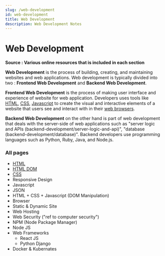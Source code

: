 ```yaml
---
slug: /web-development
id: web-development
title: Web Development
description: Web Development Notes
---
```


# Web Development

**Source : Various online resources that is included in each section**

**Web Development** is the process of building, creating, and maintaining websites and web applications. Web development is typically divided into two : **Frontend Web Development** and **Backend Web Development**.

**Frontend Web Development** is the process of making user interface and experience of website for web application. Developers uses tools like [HTML](web-development/html), [CSS](web-development/css), [Javascript](web-development/javascript) to create the visual and interactive elements of a website that users see and interact with in their [web browsers](web-development/browser).

**Backend Web Development** on the other hand is part of web development that deals with the server-side of web applications such as "server logic and APIs (backend-development/server-logic-and-api)", "database (backend-development/database)". Backend developers use programming languages such as Python, Ruby, Java, and Node.js.

### All pages

- [HTML](https://glennhenry.github.io/cs-notes/web-development/html)
- [HTML DOM](web-development/html-dom)
- [CSS](/web-development/css)
- Responsive Design
- Javascript
- JSON
- HTML + CSS + Javascript (DOM Manipulation)
- Browser
- Static & Dynamic Site
- Web Hosting
- Web Security ("ref to computer security")
- NPM (Node Package Manager)
- Node JS
- Web Frameworks
    - React JS
    - Python Django
- Docker & Kubernates